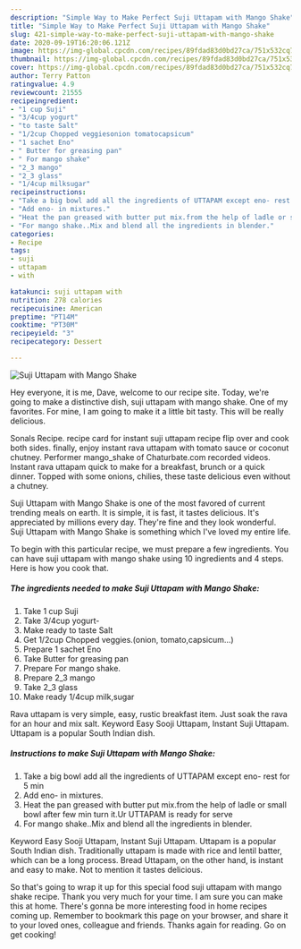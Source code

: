 ```yaml
---
description: "Simple Way to Make Perfect Suji Uttapam with Mango Shake"
title: "Simple Way to Make Perfect Suji Uttapam with Mango Shake"
slug: 421-simple-way-to-make-perfect-suji-uttapam-with-mango-shake
date: 2020-09-19T16:20:06.121Z
image: https://img-global.cpcdn.com/recipes/89fdad83d0bd27ca/751x532cq70/suji-uttapam-with-mango-shake-recipe-main-photo.jpg
thumbnail: https://img-global.cpcdn.com/recipes/89fdad83d0bd27ca/751x532cq70/suji-uttapam-with-mango-shake-recipe-main-photo.jpg
cover: https://img-global.cpcdn.com/recipes/89fdad83d0bd27ca/751x532cq70/suji-uttapam-with-mango-shake-recipe-main-photo.jpg
author: Terry Patton
ratingvalue: 4.9
reviewcount: 21555
recipeingredient:
- "1 cup Suji"
- "3/4cup yogurt"
- "to taste Salt"
- "1/2cup Chopped veggiesonion tomatocapsicum"
- "1 sachet Eno"
- " Butter for greasing pan"
- " For mango shake"
- "2_3 mango"
- "2_3 glass"
- "1/4cup milksugar"
recipeinstructions:
- "Take a big bowl add all the ingredients of UTTAPAM except eno- rest for 5 min"
- "Add eno- in mixtures."
- "Heat the pan greased with butter put mix.from the help of ladle or small bowl after few min turn it.Ur UTTAPAM is ready for serve"
- "For mango shake..Mix and blend all the ingredients in blender."
categories:
- Recipe
tags:
- suji
- uttapam
- with

katakunci: suji uttapam with 
nutrition: 278 calories
recipecuisine: American
preptime: "PT14M"
cooktime: "PT30M"
recipeyield: "3"
recipecategory: Dessert

---
```



![Suji Uttapam with Mango Shake](https://img-global.cpcdn.com/recipes/89fdad83d0bd27ca/751x532cq70/suji-uttapam-with-mango-shake-recipe-main-photo.jpg)

Hey everyone, it is me, Dave, welcome to our recipe site. Today, we're going to make a distinctive dish, suji uttapam with mango shake. One of my favorites. For mine, I am going to make it a little bit tasty. This will be really delicious.

Sonals Recipe. recipe card for instant suji uttapam recipe flip over and cook both sides. finally, enjoy instant rava uttapam with tomato sauce or coconut chutney. Performer mango_shake of Chaturbate.com recorded videos. Instant rava uttapam quick to make for a breakfast, brunch or a quick dinner. Topped with some onions, chilies, these taste delicious even without a chutney.

Suji Uttapam with Mango Shake is one of the most favored of current trending meals on earth. It is simple, it is fast, it tastes delicious. It's appreciated by millions every day. They're fine and they look wonderful. Suji Uttapam with Mango Shake is something which I've loved my entire life.


To begin with this particular recipe, we must prepare a few ingredients. You can have suji uttapam with mango shake using 10 ingredients and 4 steps. Here is how you cook that.

<!--inarticleads1-->

##### The ingredients needed to make Suji Uttapam with Mango Shake:

1. Take 1 cup Suji
1. Take 3/4cup yogurt-
1. Make ready to taste Salt
1. Get 1/2cup Chopped veggies.(onion, tomato,capsicum...)
1. Prepare 1 sachet Eno
1. Take  Butter for greasing pan
1. Prepare  For mango shake.
1. Prepare 2_3 mango
1. Take 2_3 glass
1. Make ready 1/4cup milk,sugar


Rava uttapam is very simple, easy, rustic breakfast item. Just soak the rava for an hour and mix salt. Keyword Easy Sooji Uttapam, Instant Suji Uttapam. Uttapam is a popular South Indian dish. 

<!--inarticleads2-->

##### Instructions to make Suji Uttapam with Mango Shake:

1. Take a big bowl add all the ingredients of UTTAPAM except eno- rest for 5 min
1. Add eno- in mixtures.
1. Heat the pan greased with butter put mix.from the help of ladle or small bowl after few min turn it.Ur UTTAPAM is ready for serve
1. For mango shake..Mix and blend all the ingredients in blender.


Keyword Easy Sooji Uttapam, Instant Suji Uttapam. Uttapam is a popular South Indian dish. Traditionally uttapam is made with rice and lentil batter, which can be a long process. Bread Uttapam, on the other hand, is instant and easy to make. Not to mention it tastes delicious. 

So that's going to wrap it up for this special food suji uttapam with mango shake recipe. Thank you very much for your time. I am sure you can make this at home. There's gonna be more interesting food in home recipes coming up. Remember to bookmark this page on your browser, and share it to your loved ones, colleague and friends. Thanks again for reading. Go on get cooking!
